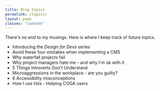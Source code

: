 ```yaml
---
title: Blog topics
permalink: /topics/
layout: page
classes: "content"
---
```


There's no end to my musings. Here is where I keep track of future topics.

* Introducing the _Design for Devs_ series
* Avoid these four mistakes when implementing a CMS
* Why waterfall projects fail
* Why project managers hate me - and why I'm ok with it
* 5 Things Introverts Don't Understand
* Microaggressions in the workplace - are you guilty?
* 6 Accessibility misconceptions
* How I use lists - Helping COGA users
